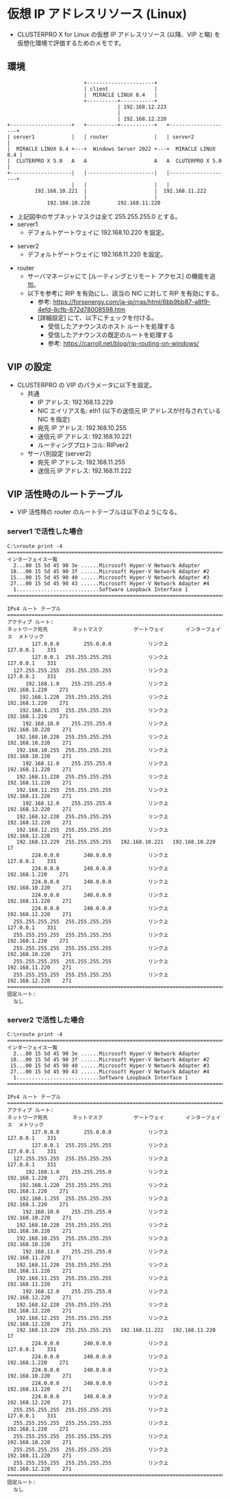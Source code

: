 # 仮想 IP アドレスリソース (Linux)
- CLUSTERPRO X for Linux の仮想 IP アドレスリソース (以降、VIP と略) を仮想化環境で評価するためのメモです。

## 環境
```
                         +----------------------+
                         | client               |
                         |  MIRACLE LINUX 8.4   |
                         +----------+-----------+
                                    | 192.168.12.223
                                    | 
                                    | 192.168.12.220
+--------------------+   +----------+-----------+   +--------------------+
| server1            |   | router               |   | server2            |
|  MIRACLE LINUX 8.4 +---+  Windows Server 2022 +---+  MIRACLE LINUX 8.4 |
|  CLUTERPRO X 5.0   A   A                      A   A  CLUTERPRO X 5.0   |
+--------------------|   |----------------------|   |--------------------+
                     |   |                      |   |
         192.168.10.221  |                      |  192.168.11.222
                         |                      |
             192.168.10.220         192.168.11.220
```
- 上記図中のサブネットマスクは全て 255.255.255.0 とする。
- server1
  - デフォルトゲートウェイに 192.168.10.220 を設定。
<!--
    - もしくは、route add で 192.168.11.0/24 のゲートウェイに 192.168.10.220 を設定。
-->
- server2 
  - デフォルトゲートウェイに 192.168.11.220 を設定。
<!--
    - もしくは、route add で 192.168.10.0/24 のゲートウェイに 192.168.11.220 を設定。
-->    
- router
  - サーバマネージャにて [ルーティングとリモート アクセス] の機能を追加。
  - 以下を参考に RIP を有効にし、該当の NIC に対して RIP を有効にする。
    - 参考: https://forsenergy.com/ja-jp/rras/html/6bb9bb87-a8f9-4efd-8cfb-872d78008598.htm
    - [詳細設定] にて、以下にチェックを付ける。
      - 受信したアナウンスのホスト ルートを処理する
      - 受信したアナウンスの既定のルートを処理する
      - 参考: https://carroll.net/blog/rip-routing-on-windows/

## VIP の設定
- CLUSTERPRO の VIP のパラメータに以下を設定。
  - 共通
    - IP アドレス: 192.168.13.229
    - NIC エイリアス名: eth1 (以下の送信元 IP アドレスが付与されている NIC を指定)
    - 宛先 IP アドレス: 192.168.10.255
    - 送信元 IP アドレス: 192.168.10.221
    - ルーティングプロトコル: RIPver2
  - サーバ別設定 (server2)
    - 宛先 IP アドレス: 192.168.11.255
    - 送信元 IP アドレス: 192.168.11.222

## VIP 活性時のルートテーブル
- VIP 活性時の router のルートテーブルは以下のようになる。
### server1 で活性した場合
```
C:\>route print -4
===========================================================================
インターフェイス一覧
  2...00 15 5d 45 90 3e ......Microsoft Hyper-V Network Adapter
 10...00 15 5d 45 90 3f ......Microsoft Hyper-V Network Adapter #2
 15...00 15 5d 45 90 40 ......Microsoft Hyper-V Network Adapter #3
 27...00 15 5d 45 90 43 ......Microsoft Hyper-V Network Adapter #4
  1...........................Software Loopback Interface 1
===========================================================================

IPv4 ルート テーブル
===========================================================================
アクティブ ルート:
ネットワーク宛先        ネットマスク          ゲートウェイ       インターフェイス  メトリック
        127.0.0.0        255.0.0.0            リンク上         127.0.0.1    331
        127.0.0.1  255.255.255.255            リンク上         127.0.0.1    331
  127.255.255.255  255.255.255.255            リンク上         127.0.0.1    331
      192.168.1.0    255.255.255.0            リンク上     192.168.1.220    271
    192.168.1.220  255.255.255.255            リンク上     192.168.1.220    271
    192.168.1.255  255.255.255.255            リンク上     192.168.1.220    271
     192.168.10.0    255.255.255.0            リンク上    192.168.10.220    271
   192.168.10.220  255.255.255.255            リンク上    192.168.10.220    271
   192.168.10.255  255.255.255.255            リンク上    192.168.10.220    271
     192.168.11.0    255.255.255.0            リンク上    192.168.11.220    271
   192.168.11.220  255.255.255.255            リンク上    192.168.11.220    271
   192.168.11.255  255.255.255.255            リンク上    192.168.11.220    271
     192.168.12.0    255.255.255.0            リンク上    192.168.12.220    271
   192.168.12.220  255.255.255.255            リンク上    192.168.12.220    271
   192.168.12.255  255.255.255.255            リンク上    192.168.12.220    271
   192.168.13.229  255.255.255.255   192.168.10.221   192.168.10.220     17
        224.0.0.0        240.0.0.0            リンク上         127.0.0.1    331
        224.0.0.0        240.0.0.0            リンク上     192.168.1.220    271
        224.0.0.0        240.0.0.0            リンク上    192.168.10.220    271
        224.0.0.0        240.0.0.0            リンク上    192.168.11.220    271
        224.0.0.0        240.0.0.0            リンク上    192.168.12.220    271
  255.255.255.255  255.255.255.255            リンク上         127.0.0.1    331
  255.255.255.255  255.255.255.255            リンク上     192.168.1.220    271
  255.255.255.255  255.255.255.255            リンク上    192.168.10.220    271
  255.255.255.255  255.255.255.255            リンク上    192.168.11.220    271
  255.255.255.255  255.255.255.255            リンク上    192.168.12.220    271
===========================================================================
固定ルート:
  なし
```
### server2 で活性した場合
```
C:\>route print -4
===========================================================================
インターフェイス一覧
  2...00 15 5d 45 90 3e ......Microsoft Hyper-V Network Adapter
 10...00 15 5d 45 90 3f ......Microsoft Hyper-V Network Adapter #2
 15...00 15 5d 45 90 40 ......Microsoft Hyper-V Network Adapter #3
 27...00 15 5d 45 90 43 ......Microsoft Hyper-V Network Adapter #4
  1...........................Software Loopback Interface 1
===========================================================================

IPv4 ルート テーブル
===========================================================================
アクティブ ルート:
ネットワーク宛先        ネットマスク          ゲートウェイ       インターフェイス  メトリック
        127.0.0.0        255.0.0.0            リンク上         127.0.0.1    331
        127.0.0.1  255.255.255.255            リンク上         127.0.0.1    331
  127.255.255.255  255.255.255.255            リンク上         127.0.0.1    331
      192.168.1.0    255.255.255.0            リンク上     192.168.1.220    271
    192.168.1.220  255.255.255.255            リンク上     192.168.1.220    271
    192.168.1.255  255.255.255.255            リンク上     192.168.1.220    271
     192.168.10.0    255.255.255.0            リンク上    192.168.10.220    271
   192.168.10.220  255.255.255.255            リンク上    192.168.10.220    271
   192.168.10.255  255.255.255.255            リンク上    192.168.10.220    271
     192.168.11.0    255.255.255.0            リンク上    192.168.11.220    271
   192.168.11.220  255.255.255.255            リンク上    192.168.11.220    271
   192.168.11.255  255.255.255.255            リンク上    192.168.11.220    271
     192.168.12.0    255.255.255.0            リンク上    192.168.12.220    271
   192.168.12.220  255.255.255.255            リンク上    192.168.12.220    271
   192.168.12.255  255.255.255.255            リンク上    192.168.12.220    271
   192.168.13.229  255.255.255.255   192.168.11.222   192.168.11.220     17
        224.0.0.0        240.0.0.0            リンク上         127.0.0.1    331
        224.0.0.0        240.0.0.0            リンク上     192.168.1.220    271
        224.0.0.0        240.0.0.0            リンク上    192.168.10.220    271
        224.0.0.0        240.0.0.0            リンク上    192.168.11.220    271
        224.0.0.0        240.0.0.0            リンク上    192.168.12.220    271
  255.255.255.255  255.255.255.255            リンク上         127.0.0.1    331
  255.255.255.255  255.255.255.255            リンク上     192.168.1.220    271
  255.255.255.255  255.255.255.255            リンク上    192.168.10.220    271
  255.255.255.255  255.255.255.255            リンク上    192.168.11.220    271
  255.255.255.255  255.255.255.255            リンク上    192.168.12.220    271
===========================================================================
固定ルート:
  なし
```